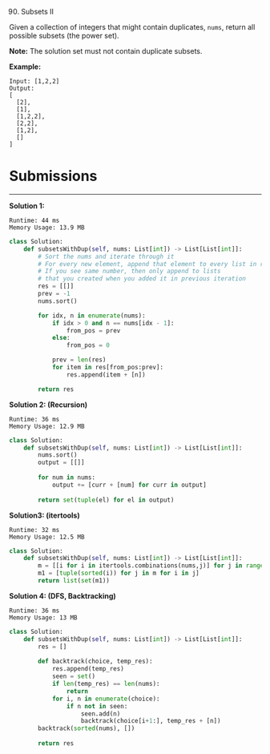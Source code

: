 90. Subsets II

Given a collection of integers that might contain duplicates, `nums`, return all possible subsets (the power set).

**Note:** The solution set must not contain duplicate subsets.

**Example:**
```
Input: [1,2,2]
Output:
[
  [2],
  [1],
  [1,2,2],
  [2,2],
  [1,2],
  []
]
```

# Submissions
---
**Solution 1:**
```
Runtime: 44 ms
Memory Usage: 13.9 MB
```
```python
class Solution:
    def subsetsWithDup(self, nums: List[int]) -> List[List[int]]:
        # Sort the nums and iterate through it
        # For every new element, append that element to every list in result
        # If you see same number, then only append to lists 
        # that you created when you added it in previous iteration
        res = [[]]
        prev = -1
        nums.sort()

        for idx, n in enumerate(nums):
            if idx > 0 and n == nums[idx - 1]:
                from_pos = prev
            else:
                from_pos = 0

            prev = len(res)
            for item in res[from_pos:prev]:
                res.append(item + [n])

        return res
```
**Solution 2: (Recursion)**
```
Runtime: 36 ms
Memory Usage: 12.9 MB
```
```python
class Solution:
    def subsetsWithDup(self, nums: List[int]) -> List[List[int]]:
        nums.sort()
        output = [[]]
        
        for num in nums:
            output += [curr + [num] for curr in output]
        
        return set(tuple(el) for el in output)
```

**Solution3: (itertools)**
```
Runtime: 32 ms
Memory Usage: 12.5 MB
```
```python
class Solution:
    def subsetsWithDup(self, nums: List[int]) -> List[List[int]]:
        m = [[i for i in itertools.combinations(nums,j)] for j in range(len(nums)+1)]
        m1 = [tuple(sorted(i)) for j in m for i in j]
        return list(set(m1))
```

**Solution 4: (DFS, Backtracking)**
```
Runtime: 36 ms
Memory Usage: 13 MB
```
```python
class Solution:
    def subsetsWithDup(self, nums: List[int]) -> List[List[int]]:
        res = []
        
        def backtrack(choice, temp_res):
            res.append(temp_res)
            seen = set()
            if len(temp_res) == len(nums):
                return
            for i, n in enumerate(choice):
                if n not in seen:
                    seen.add(n)
                    backtrack(choice[i+1:], temp_res + [n])    
        backtrack(sorted(nums), [])
        
        return res
```